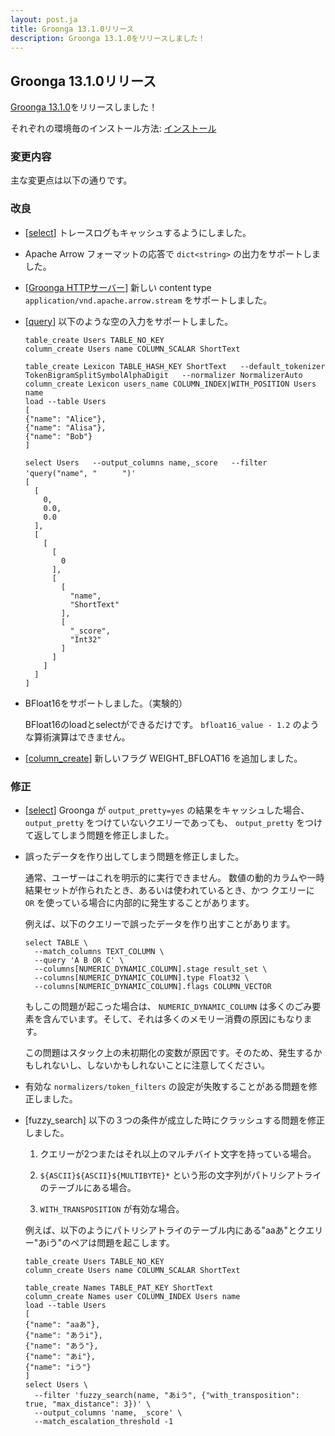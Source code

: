 ```yaml
---
layout: post.ja
title: Groonga 13.1.0リリース
description: Groonga 13.1.0をリリースしました！
---
```


## Groonga 13.1.0リリース

[Groonga 13.1.0](/ja/docs/news/13.html#release-13-1-0)をリリースしました！

それぞれの環境毎のインストール方法: [インストール](/ja/docs/install.html)

### 変更内容

主な変更点は以下の通りです。

### 改良

  * [[select](/ja/docs/reference/commands/select.html)] トレースログもキャッシュするようにしました。

  * Apache Arrow フォーマットの応答で `dict<string>` の出力をサポートしました。

  * [[Groonga HTTPサーバー](/ja/docs/reference/executables/groonga-server-http.html)] 新しい content type `application/vnd.apache.arrow.stream` をサポートしました。

  * [[query](/ja/docs/reference/functions/query.html)] 以下のような空の入力をサポートしました。

    ```
    table_create Users TABLE_NO_KEY
    column_create Users name COLUMN_SCALAR ShortText

    table_create Lexicon TABLE_HASH_KEY ShortText   --default_tokenizer TokenBigramSplitSymbolAlphaDigit   --normalizer NormalizerAuto
    column_create Lexicon users_name COLUMN_INDEX|WITH_POSITION Users name
    load --table Users
    [
    {"name": "Alice"},
    {"name": "Alisa"},
    {"name": "Bob"}
    ]

    select Users   --output_columns name,_score   --filter 'query("name", " 　	")'
    [
      [
        0,
        0.0,
        0.0
      ],
      [
        [
          [
            0
          ],
          [
            [
              "name",
              "ShortText"
            ],
            [
              "_score",
              "Int32"
            ]
          ]
        ]
      ]
    ]
    ```

  * BFloat16をサポートしました。（実験的）

    BFloat16のloadとselectができるだけです。 `bfloat16_value - 1.2` のような算術演算はできません。

  * [[column_create](/ja/docs/reference/commands/column_create.html)] 新しいフラグ WEIGHT_BFLOAT16 を追加しました。

### 修正

  * [[select](/ja/docs/reference/commands/select.html)] Groonga が `output_pretty=yes` の結果をキャッシュした場合、 `output_pretty` をつけていないクエリーであっても、 `output_pretty` をつけて返してしまう問題を修正しました。

  * 誤ったデータを作り出してしまう問題を修正しました。

    通常、ユーザーはこれを明示的に実行できません。
    数値の動的カラムや一時結果セットが作られたとき、あるいは使われているとき、かつ クエリーに `OR` を使っている場合に内部的に発生することがあります。

    例えば、以下のクエリーで誤ったデータを作り出すことがあります。

    ```
    select TABLE \
      --match_columns TEXT_COLUMN \
      --query 'A B OR C' \
      --columns[NUMERIC_DYNAMIC_COLUMN].stage result_set \
      --columns[NUMERIC_DYNAMIC_COLUMN].type Float32 \
      --columns[NUMERIC_DYNAMIC_COLUMN].flags COLUMN_VECTOR
    ```

    もしこの問題が起こった場合は、 `NUMERIC_DYNAMIC_COLUMN`  は多くのごみ要素を含んでいます。そして、それは多くのメモリー消費の原因にもなります。

    この問題はスタック上の未初期化の変数が原因です。そのため、発生するかもしれないし、しないかもしれないことに注意してください。

  * 有効な `normalizers/token_filters` の設定が失敗することがある問題を修正しました。

  * [fuzzy_search] 以下の３つの条件が成立した時にクラッシュする問題を修正しました。

      1. クエリーが2つまたはそれ以上のマルチバイト文字を持っている場合。

      2. `${ASCII}${ASCII}${MULTIBYTE}*` という形の文字列がパトリシアトライのテーブルにある場合。

      3. `WITH_TRANSPOSITION` が有効な場合。

    例えば、以下のようにパトリシアトライのテーブル内にある"aaあ"とクエリー"あiう"のペアは問題を起こします。

    ```
    table_create Users TABLE_NO_KEY
    column_create Users name COLUMN_SCALAR ShortText

    table_create Names TABLE_PAT_KEY ShortText
    column_create Names user COLUMN_INDEX Users name
    load --table Users
    [
    {"name": "aaあ"},
    {"name": "あうi"},
    {"name": "あう"},
    {"name": "あi"},
    {"name": "iう"}
    ]
    select Users \
      --filter 'fuzzy_search(name, "あiう", {"with_transposition": true, "max_distance": 3})' \
      --output_columns 'name, _score' \
      --match_escalation_threshold -1
    ```

